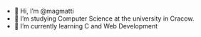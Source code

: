 - 👋 Hi, I’m @magmatti
- 👀 I’m studying Computer Science at the university in Cracow.
- 🌱 I’m currently learning C and Web Development

<!---
magmatti/magmatti is a ✨ special ✨ repository because its `README.md` (this file) appears on your GitHub profile.
You can click the Preview link to take a look at your changes.
--->
